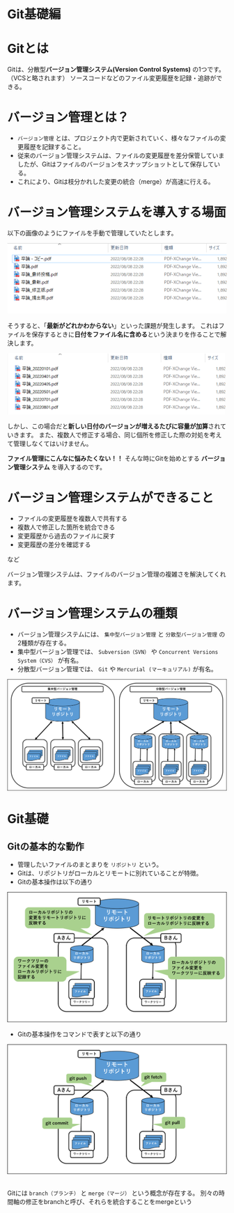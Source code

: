 # Git基礎編

# Gitとは

Gitは、分散型**バージョン管理システム(Version Control Systems)** の1つです。（VCSと略されます）
ソースコードなどのファイル変更履歴を記録・追跡ができる。

# バージョン管理とは？
- `バージョン管理` とは、プロジェクト内で更新されていく、様々なファイルの変更履歴を記録すること。
- 従来のバージョン管理システムは、ファイルの変更履歴を差分保管していましたが、Gitはファイルのバージョンをスナップショットとして保存している。
- これにより、Gitは枝分かれした変更の統合（merge）が高速に行える。


# バージョン管理システムを導入する場面

以下の画像のようにファイルを手動で管理していたとします。

![01](./img/01.png)

そうすると、「**最新がどれかわからない**」といった課題が発生します。
これはファイルを保存するときに**日付をファイル名に含める**という決まりを作ることで解決します。

![02](./img/02.png)

しかし、この場合だと**新しい日付のバージョンが増えるたびに容量が加算**されていきます。
また、複数人で修正する場合、同じ個所を修正した際の対処を考えて管理しなくてはいけません。

**ファイル管理にこんなに悩みたくない！！**
そんな時にGitを始めとする **バージョン管理システム** を導入するのです。

# バージョン管理システムができること
- ファイルの変更履歴を複数人で共有する
- 複数人で修正した箇所を統合できる
- 変更履歴から過去のファイルに戻す
- 変更履歴の差分を確認する

など

バージョン管理システムは、ファイルのバージョン管理の複雑さを解決してくれます。

# バージョン管理システムの種類

- バージョン管理システムには、 `集中型バージョン管理` と `分散型バージョン管理` の2種類が存在する。
- 集中型バージョン管理では、 `Subversion（SVN）` や `Concurrent Versions System（CVS）` が有名。
- 分散型バージョン管理では、 `Git` や `Mercurial (マーキュリアル)` が有名。

![03](./img/03.png)

# Git基礎

## Gitの基本的な動作

- 管理したいファイルのまとまりを `リポジトリ` という。
- Gitは、リポジトリがローカルとリモートに別れていることが特徴。
- Gitの基本操作は以下の通り

![04](./img/04.png)

- Gitの基本操作をコマンドで表すと以下の通り

![05](./img/05.png)

## 

Gitには `branch（ブランチ）` と `merge（マージ）` という概念が存在する。
別々の時間軸の修正をbranchと呼び、それらを統合することをmergeという


